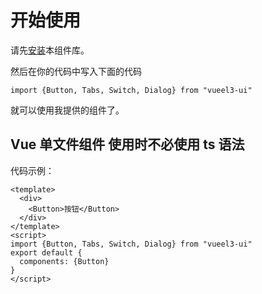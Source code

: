 # 开始使用

请先[安装](#/docs/install)本组件库。

然后在你的代码中写入下面的代码

```
import {Button, Tabs, Switch, Dialog} from "vueel3-ui"
```

就可以使用我提供的组件了。

## Vue 单文件组件 使用时不必使用 ts 语法

代码示例：

```
<template>
  <div>
    <Button>按钮</Button>
  </div>
</template>
<script>
import {Button, Tabs, Switch, Dialog} from "vueel3-ui"
export default {
  components: {Button}
}
</script>
```
